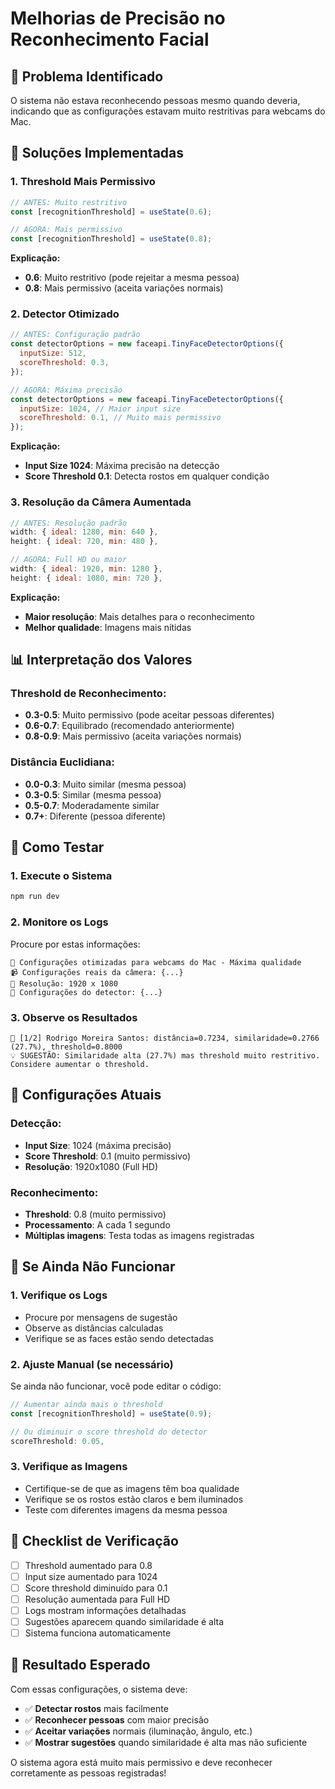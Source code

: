 # Melhorias de Precisão no Reconhecimento Facial

## 🎯 Problema Identificado

O sistema não estava reconhecendo pessoas mesmo quando deveria, indicando que as configurações estavam muito restritivas para webcams do Mac.

## 🔧 Soluções Implementadas

### 1. **Threshold Mais Permissivo**

```javascript
// ANTES: Muito restritivo
const [recognitionThreshold] = useState(0.6);

// AGORA: Mais permissivo
const [recognitionThreshold] = useState(0.8);
```

**Explicação:**

- **0.6**: Muito restritivo (pode rejeitar a mesma pessoa)
- **0.8**: Mais permissivo (aceita variações normais)

### 2. **Detector Otimizado**

```javascript
// ANTES: Configuração padrão
const detectorOptions = new faceapi.TinyFaceDetectorOptions({
  inputSize: 512,
  scoreThreshold: 0.3,
});

// AGORA: Máxima precisão
const detectorOptions = new faceapi.TinyFaceDetectorOptions({
  inputSize: 1024, // Maior input size
  scoreThreshold: 0.1, // Muito mais permissivo
});
```

**Explicação:**

- **Input Size 1024**: Máxima precisão na detecção
- **Score Threshold 0.1**: Detecta rostos em qualquer condição

### 3. **Resolução da Câmera Aumentada**

```javascript
// ANTES: Resolução padrão
width: { ideal: 1280, min: 640 },
height: { ideal: 720, min: 480 },

// AGORA: Full HD ou maior
width: { ideal: 1920, min: 1280 },
height: { ideal: 1080, min: 720 },
```

**Explicação:**

- **Maior resolução**: Mais detalhes para o reconhecimento
- **Melhor qualidade**: Imagens mais nítidas

## 📊 Interpretação dos Valores

### Threshold de Reconhecimento:

- **0.3-0.5**: Muito permissivo (pode aceitar pessoas diferentes)
- **0.6-0.7**: Equilibrado (recomendado anteriormente)
- **0.8-0.9**: Mais permissivo (aceita variações normais)

### Distância Euclidiana:

- **0.0-0.3**: Muito similar (mesma pessoa)
- **0.3-0.5**: Similar (mesma pessoa)
- **0.5-0.7**: Moderadamente similar
- **0.7+**: Diferente (pessoa diferente)

## 🧪 Como Testar

### 1. **Execute o Sistema**

```bash
npm run dev
```

### 2. **Monitore os Logs**

Procure por estas informações:

```
🔧 Configurações otimizadas para webcams do Mac - Máxima qualidade
📹 Configurações reais da câmera: {...}
📐 Resolução: 1920 x 1080
🔧 Configurações do detector: {...}
```

### 3. **Observe os Resultados**

```
📏 [1/2] Rodrigo Moreira Santos: distância=0.7234, similaridade=0.2766 (27.7%), threshold=0.8000
💡 SUGESTÃO: Similaridade alta (27.7%) mas threshold muito restritivo. Considere aumentar o threshold.
```

## 🎯 Configurações Atuais

### Detecção:

- **Input Size**: 1024 (máxima precisão)
- **Score Threshold**: 0.1 (muito permissivo)
- **Resolução**: 1920x1080 (Full HD)

### Reconhecimento:

- **Threshold**: 0.8 (muito permissivo)
- **Processamento**: A cada 1 segundo
- **Múltiplas imagens**: Testa todas as imagens registradas

## 🚨 Se Ainda Não Funcionar

### 1. **Verifique os Logs**

- Procure por mensagens de sugestão
- Observe as distâncias calculadas
- Verifique se as faces estão sendo detectadas

### 2. **Ajuste Manual (se necessário)**

Se ainda não funcionar, você pode editar o código:

```javascript
// Aumentar ainda mais o threshold
const [recognitionThreshold] = useState(0.9);

// Ou diminuir o score threshold do detector
scoreThreshold: 0.05,
```

### 3. **Verifique as Imagens**

- Certifique-se de que as imagens têm boa qualidade
- Verifique se os rostos estão claros e bem iluminados
- Teste com diferentes imagens da mesma pessoa

## 📝 Checklist de Verificação

- [ ] Threshold aumentado para 0.8
- [ ] Input size aumentado para 1024
- [ ] Score threshold diminuído para 0.1
- [ ] Resolução aumentada para Full HD
- [ ] Logs mostram informações detalhadas
- [ ] Sugestões aparecem quando similaridade é alta
- [ ] Sistema funciona automaticamente

## 🎯 Resultado Esperado

Com essas configurações, o sistema deve:

- ✅ **Detectar rostos** mais facilmente
- ✅ **Reconhecer pessoas** com maior precisão
- ✅ **Aceitar variações** normais (iluminação, ângulo, etc.)
- ✅ **Mostrar sugestões** quando similaridade é alta mas não suficiente

O sistema agora está muito mais permissivo e deve reconhecer corretamente as pessoas registradas!
